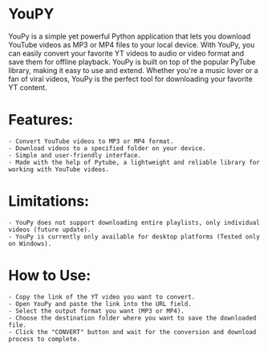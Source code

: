 # YouPY
YouPy is a simple yet powerful Python application that lets you download YouTube videos as MP3 or MP4 files to your local device. With YouPy, you can easily convert your favorite YT videos to audio or video format and save them for offline playback. YouPy is built on top of the popular PyTube library, making it easy to use and extend. Whether you're a music lover or a fan of viral videos, YouPy is the perfect tool for downloading your favorite YT content.

# Features:
    - Convert YouTube videos to MP3 or MP4 format.
    - Download videos to a specified folder on your device.
    - Simple and user-friendly interface.
    - Made with the help of Pytube, a lightweight and reliable library for working with YouTube videos.

# Limitations:
    - YouPy does not support downloading entire playlists, only individual videos (future update).
    - YouPy is currently only available for desktop platforms (Tested only on Windows).

# How to Use:

    - Copy the link of the YT video you want to convert.
    - Open YouPy and paste the link into the URL field.
    - Select the output format you want (MP3 or MP4).
    - Choose the destination folder where you want to save the downloaded file.
    - Click the "CONVERT" button and wait for the conversion and download process to complete.
